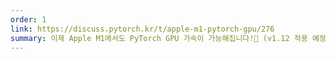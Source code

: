 ```yaml
---
order: 1
link: https://discuss.pytorch.kr/t/apple-m1-pytorch-gpu/276
summary: 이제 Apple M1에서도 PyTorch GPU 가속이 가능해집니다!🎉 (v1.12 적용 예정)
---
```

